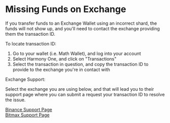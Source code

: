 # Missing Funds on Exchange

If you transfer funds to an Exchange Wallet using an incorrect shard, the funds will not show up, and you'll need to contact the exchange providing them the transaction ID. 

To locate transaction ID: 

1. Go to your wallet \(i.e. Math Wallet\), and log into your account 
2. Select Harmony One, and click on "Transactions" 
3. Select the transaction in question, and copy the transaction ID to provide to the exchange you're in contact with 

Exchange Support:

Select the exchange you are using below, and that will lead you to their support page where you can submit a request your transaction ID to resolve the issue.

[Binance Support Page](https://www.binance.com/en/support-center)  
[Bitmax Support Page](https://bitmaxhelp.zendesk.com/hc/en-us/requests/new)

